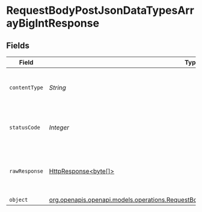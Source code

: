# RequestBodyPostJsonDataTypesArrayBigIntResponse


## Fields

| Field                                                                                                                                                                        | Type                                                                                                                                                                         | Required                                                                                                                                                                     | Description                                                                                                                                                                  |
| ---------------------------------------------------------------------------------------------------------------------------------------------------------------------------- | ---------------------------------------------------------------------------------------------------------------------------------------------------------------------------- | ---------------------------------------------------------------------------------------------------------------------------------------------------------------------------- | ---------------------------------------------------------------------------------------------------------------------------------------------------------------------------- |
| `contentType`                                                                                                                                                                | *String*                                                                                                                                                                     | :heavy_check_mark:                                                                                                                                                           | HTTP response content type for this operation                                                                                                                                |
| `statusCode`                                                                                                                                                                 | *Integer*                                                                                                                                                                    | :heavy_check_mark:                                                                                                                                                           | HTTP response status code for this operation                                                                                                                                 |
| `rawResponse`                                                                                                                                                                | [HttpResponse<byte[]>](https://docs.oracle.com/en/java/javase/11/docs/api/java.net.http/java/net/http/HttpResponse.html)                                                     | :heavy_check_mark:                                                                                                                                                           | Raw HTTP response; suitable for custom response parsing                                                                                                                      |
| `object`                                                                                                                                                                     | [org.openapis.openapi.models.operations.RequestBodyPostJsonDataTypesArrayBigIntResponseBody](../../models/operations/RequestBodyPostJsonDataTypesArrayBigIntResponseBody.md) | :heavy_minus_sign:                                                                                                                                                           | OK                                                                                                                                                                           |